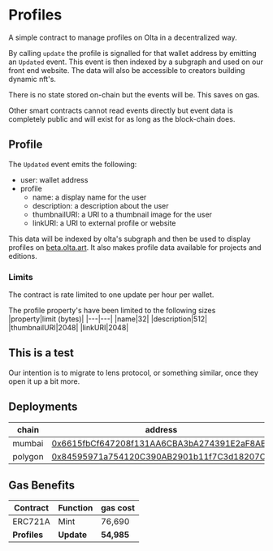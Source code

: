 # Profiles

A simple contract to manage profiles on Olta in a decentralized way.

By calling `update` the profile is signalled for that wallet address by emitting an `Updated` event. This event is then indexed by a subgraph and used on our front end website. The data will also be accessible to creators building dynamic nft's.

There is no state stored on-chain but the events will be. This saves on gas.

Other smart contracts cannot read events directly but event data is completely public and will exist for as long as the block-chain does.

## Profile

The `Updated` event emits the following:
  - user: wallet address
  - profile
    - name: a display name for the user
    - description: a description about the user
    - thumbnailURI: a URI to a thumbnail image for the user
    - linkURI: a URI to external profile or website

This data will be indexed by olta's subgraph and then be used to display profiles on [beta.olta.art](https://beta.olta.art). It also makes profile data available for projects and editions.

### Limits

The contract is rate limited to one update per hour per wallet.

The profile property's have been limited to the following sizes
|property|limit (bytes)|
|---|---|
|name|32|
|description|512|
|thumbnailURI|2048|
|linkURI|2048|


## This is a test
Our intention is to migrate to lens protocol, or something similar, once they open it up a bit more.

## Deployments

| chain | address |
|---|---|
|mumbai| [0x6615fbCf647208f131AA6CBA3bA274391E2aF8AE](https://mumbai.polygonscan.com/address/0x6615fbCf647208f131AA6CBA3bA274391E2aF8AE) |
|polygon| [0x84595971a754120C390AB2901b11f7C3d18207C9](https://polygonscan.com/address/0x84595971a754120C390AB2901b11f7C3d18207C9) |

## Gas Benefits

| Contract | Function | gas cost |
|---|---|---|
| ERC721A | Mint | 76,690 |
| **Profiles** | **Update** | **54,985** |
